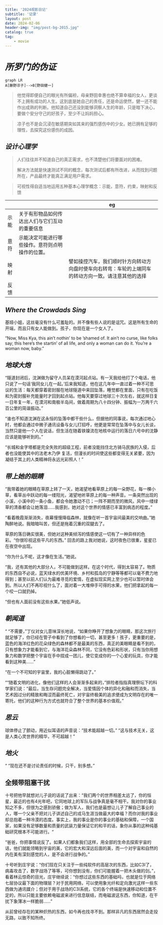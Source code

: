 ```yaml
---
title: '2024观影日记'
subtitle: '记录'
layout: post
date: 2024-02-06
header-img: "img/post-bg-2015.jpg"
catalog: true
tag: 
    - movie
---
```


# *所罗门的伪证*

```mermaid
graph LR
A[藤野凉子]-->B[野田健一]
```





> 他觉得即便自己的眼光有所偏袒，母亲野田幸惠也绝不算幸福的女人，更谈不上拥有成功的人生。这到底是她自己的责任，还是命运使然，健一还不能作出成熟的判断。他知道自己还没到能够洞察人生的年龄，只是暗下决心，要做个安分守己的好孩子，至少不让妈妈担心。

> 凉子也不是会沉浸在敏感期突如其来的强烈感伤中的少女。她已拥有足够的理性，去探究这份感伤的成因。

## *设计心理学*

> 人们往往并不知道自己的真正需求，也不清楚他们将要面对的困难。
>
> 解决方法就是快速测试不同的概念，每次测试后都有所改进，从而找到问题所在，产品最终才能真正满足用户需求。



> 可视性得自适当地运用五种基本心理学概念：示能，意符，约束，映射和反馈

|      |                                                  | eg                                                           |
| ---- | ------------------------------------------------ | ------------------------------------------------------------ |
| 示能 | 关于有形物品如何传达出人们与它们互动的重要信息   |                                                              |
| 意符 | 示能决定可能进行哪些操作。意符则点明操作的位置。 |                                                              |
| 映射 |                                                  | 譬如操控汽车，我们顺时针方向转动方向盘时使车向右转弯：车轮的上端同车的转动方向一致。请注意其他的选择 |
| 反馈 |                                                  |                                                              |



## *Where the Crowdads Sing*

基娅小姐，这丝毫没有什么可羞耻的。并不像有些人说的是诅咒。这是所有生命的开端，而且只有女人能做到。孩子，你现在是一个女人了。

“Now, Miss Kya, this ain’t nothin’ to be ’shamed of. It ain’t no curse, like folks say; this here’s the startin’ of all life, and only a woman can do it. You’re a woman now, baby.”



## *地球大炮*

“隧道封闭后，沈渊做为留守人员呆在漠河起点站。有一天我给他打了个电话，他只说了一句话‘我同女儿在一起。’后来我知道，他在这几年中一直过着一种不可思议的生活：每天都穿着密封服在地球隧道中来回坠落，睡觉都在里面，只有在吃饭和为密封服补充能量时才回到起点站。他每天要穿过地球三十次左右，就这样日复一日年复一年，在漠河和南极半岛间，做着周期为八十四分钟、振幅为一万两千六百公里的简谐振动。”

“谁也不知道沈渊在这永恒的坠落中都干些什么，但据他的同事说，每次通过地心时，他都会通过中微子通讯设备与女儿打招呼，他更是常常在坠落中与女儿长谈，当然只是他一个人在说话，但生活在随着铁镍流在地核中运行的落日六号中的沈静应该是能够听到的。”

“长城和金字塔都是完全失败的超级工程，前者没能挡住北方骑马民族的入侵，后者也没能使其中的法老木乃伊
复活，但漫长的时间使这些都变得无关紧要，因为凝结于其上的人类精神将永远光彩照人！”



## *带上她的眼睛*

“我带着她的眼睛在草原上转了一天，她渴望地看草原上的每一朵野花，每一棵小草，看草丛中跃动的每一缕阳光，渴望地听草原上的每一种声音。一条突然出现的小溪，小溪中的一条小鱼，都会令她激动不已；一阵不期而至的微风，风中一缕绿草的清香都会让她落泪……我感到，她对这个世界的情感已丰富到病态的程度。”

“看着晚霞渐渐消失，夜幕慢慢降临森林，就像在听一首宇宙间最美的交响曲。”她陶醉地说。我暗暗叫苦，但还是拖着沉重的双腿去了。

 草原的落日确实很美，但她对这种美倾泻的情感使这一切有了一种异样的色彩。“你很珍视这些平凡的东西。”
 回去的路上我对她说，这时夜色已很重，星星已在夜空中出现。

“你为什么不呢，这才像在生活。”她说。

 “我，还有其他的大部分人，不可能做到这样。在这个时代，得到太容易了。物质的东西自不必说，蓝天绿水的优美环境、乡村和孤岛的宁静等等都可以毫不费力地得到；甚至以前人们认为最难寻觅的爱情，在虚拟现实网上至少也可以暂时体会到。所以人们不再珍视什么了，面对着一大堆伸手可得的水果，他们把拿起的每一个咬一口就扔掉。

 “但也有人面前没有这些水果。”她低声说。



## *朝闻道*

“ “不需要，”丁仪对女儿意味深长地说，“如果你睁开了想象力的眼睛，那这次旅行就足够了，你已经在管子中看到了你想看的一切，甚至更多！孩子，更重要的是，蓝色的海洋红色的花朵绿色的森林都不是最美的东西，真正的美眼睛是看不到的，只有想象力才能看到它，与海洋花朵森林不同，它没有色彩和形状，只有当你用想象力和数学把整个宇宙在手中捏成一团儿，使它变成你的一个心爱的玩具，你才能看到这种美……”

“在一个不可知的宇宙里，我的心脏懒得跳动了。”

““随着文明的进化，像他们这样的人会渐渐多起来的，”排险者指指真理祭坛下的科学家们说：“最后，当生存问题完全解决，当爱情因个体的异化和融和而消失，当艺术因过分的精致和晦涩而最终死亡，对宇宙终极美的追求便成为文明存在的唯一寄托，他们的这种行为方式也就符合了整个世界的基本价值观。”



## *思云*

球体停止了颤动，用近似耳语的声音说：“技术能超越一切。”
“这与技术无关，这是人类心灵世界的精华，不可超越！”



## *地火*

“ “现在还不是讨论责任的时候，只干，别多想。”



## 全频带阻塞干扰

十号把他早就想对儿子说的话说了出来：“我们两个的世界相差太远了，你的恒星，最近的也有4光年吧，它同地球上的军队与战争真是毫不相干。我对你的事业知之不多，但很为之感到骄傲；做为军人，我们也是最想让儿子了解自己事业的人，哪一个父亲不把对儿子讲述自己的戎马生涯当做最大的幸福？而你对我的事业却总抱着一种冷漠的态度。事实上，我的事业是你的事业的基础和保障，一个国家，如果没有足够数量和质量的武装力量保证它的和平的话，象你从事的这种纯基础研究根本不可能进行。“

“爸爸，你把事情说反了。如果人们都象我们这样，用全部的生命去探索宇宙的话，他们就能领略到宇宙的美，它的宏大和深远后面的美，而一个对宇宙和自然的内在美有深刻感觉的人，是不会进行战争的。”

十号听到庄宇说：“你们现在只关注于一些纯软件的高层次的东西，比如C3I了，病毒攻击了，数字战场了等等，可你想到没有，你们可能握着一把木头做的剑。”，看着林云惊奇的目光，庄宇继续说：“你想过这些东西的基础吗，也就是位于网络七层协议最下面的物理层？对于民用网络，可以使用象光纤和定向激光这样一些东西做为通讯媒介；但对于用于战场的C3I系统，它的各个终端是快速移动和位置不定的，所以只能主要依赖电磁波来进行信息联结，而电磁波这东西，你知道，在干扰下象薄冰一样脆弱……”



从前曾经存在的某种炽热的东西，如今再也找寻不到。那样非凡的东西居然会走投无路，以致不知所终。

